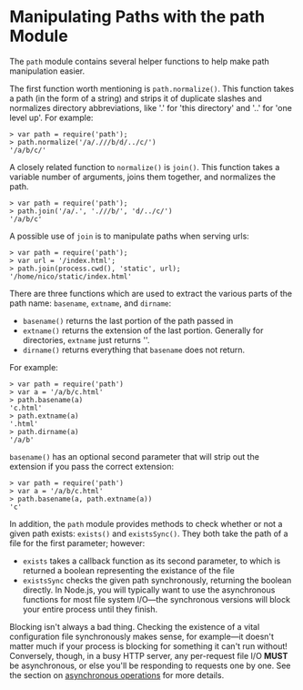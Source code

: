 # Manipulating Paths with the path Module

The `path` module contains several helper functions to help make path manipulation easier.

The first function worth mentioning is `path.normalize()`.  This function takes a path (in the form of a string) and strips it of duplicate slashes and normalizes directory abbreviations, like '.' for 'this directory' and '..' for 'one level up'. For example:

    > var path = require('path');
    > path.normalize('/a/.///b/d/../c/')
    '/a/b/c/'

A closely related function to `normalize()` is `join()`.  This function takes a variable number of arguments, joins them together, and normalizes the path.

    > var path = require('path');
    > path.join('/a/.', './//b/', 'd/../c/')
    '/a/b/c'

A possible use of `join` is to manipulate paths when serving urls:

    > var path = require('path');
    > var url = '/index.html';
    > path.join(process.cwd(), 'static', url);
    '/home/nico/static/index.html'

There are three functions which are used to extract the various parts of the path name: `basename`, `extname`, and `dirname`:

- `basename()` returns the last portion of the path passed in
- `extname()` returns the extension of the last portion. Generally for directories, `extname` just returns ''. 
- `dirname()` returns everything that `basename` does not return.

For example:

    > var path = require('path')
    > var a = '/a/b/c.html'
    > path.basename(a)
    'c.html'
    > path.extname(a)
    '.html'
    > path.dirname(a)
    '/a/b'

`basename()` has an optional second parameter that will strip out the extension if you pass the correct extension:

    > var path = require('path')
    > var a = '/a/b/c.html'
    > path.basename(a, path.extname(a))
    'c'

In addition, the `path` module provides methods to check whether or not a given path exists: `exists()` and `existsSync()`. They both take the path of a file for the first parameter; however:

* `exists` takes a callback function as its second parameter, to which is returned a boolean representing the existance of the file
* `existsSync` checks the given path synchronously, returning the boolean directly. In Node.js, you will typically want to use the asynchronous functions for most file system I/O&mdash;the synchronous versions will block your entire process until they finish. 

Blocking isn't always a bad thing.  Checking the existence of a vital configuration file synchronously makes sense, for example&mdash;it doesn't matter much if your process is blocking for something it can't run without!  Conversely, though, in a busy HTTP server, any per-request file I/O **MUST** be asynchronous, or else you'll be responding to requests one by one. See the section on [asynchronous operations](how-to-write-asynchronous-code.html) for more details.